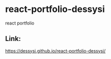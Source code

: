# react-portfolio-dessysi
react portfolio

## Link:
https://dessysi.github.io/react-portfolio-dessysi/
